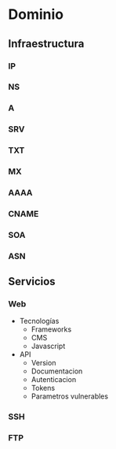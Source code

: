 # Dominio

## Infraestructura

### IP

### NS

### A

### SRV

### TXT

### MX

### AAAA

### CNAME

### SOA

### ASN

## Servicios

### Web

- Tecnologías
    - Frameworks
    - CMS
    - Javascript
- API
    - Version
    - Documentacion
    - Autenticacion
    - Tokens
    - Parametros vulnerables

### SSH

### FTP